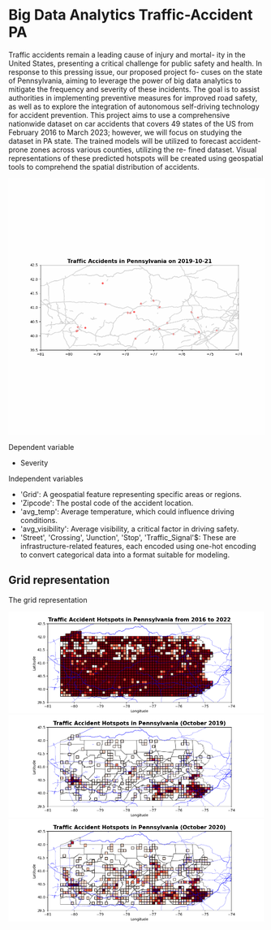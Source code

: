 # Big Data Analytics Traffic-Accident PA

Traffic accidents remain a leading cause of injury and mortal-
ity in the United States, presenting a critical challenge for public safety
and health. In response to this pressing issue, our proposed project fo-
cuses on the state of Pennsylvania, aiming to leverage the power of big
data analytics to mitigate the frequency and severity of these incidents.
The goal is to assist authorities in implementing preventive measures for
improved road safety, as well as to explore the integration of autonomous
self-driving technology for accident prevention. This project aims to use a
comprehensive nationwide dataset on car accidents that covers 49 states
of the US from February 2016 to March 2023; however, we will focus on
studying the dataset in PA state. The trained models will be utilized
to forecast accident-prone zones across various counties, utilizing the re-
fined dataset. Visual representations of these predicted hotspots will be
created using geospatial tools to comprehend the spatial distribution of
accidents.

![](https://github.com/diegosdantonio/Big-Data-Analytics-Traffic-Accident--PA/blob/main/figures/animation.gif)


Dependent variable 
- Severity

Independent variables 
- 'Grid': A geospatial feature representing specific areas or regions.
- 'Zipcode': The postal code of the accident location.
- 'avg_temp': Average temperature, which could influence driving conditions.
- 'avg_visibility': Average visibility, a critical factor in driving safety.
- 'Street', 'Crossing', 'Junction', 'Stop', 'Traffic_Signal'$: These are infrastructure-related features, each encoded using one-hot encoding to convert categorical data into a format suitable for modeling.


## Grid representation

The grid representation

![PA_grid_1](https://github.com/diegosdantonio/Big-Data-Analytics-Traffic-Accident--PA/blob/main/figures/pa_traffic_accidents_map_all.png)
![Drag PA_grid_1](https://github.com/diegosdantonio/Big-Data-Analytics-Traffic-Accident--PA/blob/main/figures/pa_traffic_accidents_map_2019_10.png)
![Drag PA_grid_3](https://github.com/diegosdantonio/Big-Data-Analytics-Traffic-Accident--PA/blob/main/figures/pa_traffic_accidents_map_2020_10.png)



